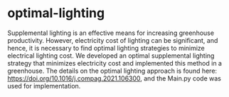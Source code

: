# optimal-lighting
Supplemental lighting is an effective means for increasing greenhouse productivity. However, electricity cost of lighting can be significant,
and hence, it is necessary to find optimal lighting strategies to minimize electrical lighting cost. We developed an
optimal supplemental lighting strategy that minimizes electricity cost and implemented this method in a greenhouse. 
The details on the optimal lighting approach is found here: https://doi.org/10.1016/j.compag.2021.106300, and the Main.py code was used for implementation. 
